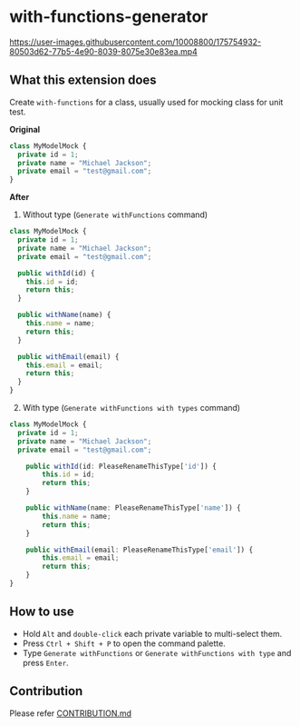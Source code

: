 # with-functions-generator

https://user-images.githubusercontent.com/10008800/175754932-80503d62-77b5-4e90-8039-8075e30e83ea.mp4


## What this extension does

Create `with-functions` for a class, usually used for mocking class for unit test.

**Original**

```ts
class MyModelMock {
  private id = 1;
  private name = "Michael Jackson";
  private email = "test@gmail.com";
}
```

**After**

1. Without type (`Generate withFunctions` command)

```ts
class MyModelMock {
  private id = 1;
  private name = "Michael Jackson";
  private email = "test@gmail.com";

  public withId(id) {
    this.id = id;
    return this;
  }

  public withName(name) {
    this.name = name;
    return this;
  }

  public withEmail(email) {
    this.email = email;
    return this;
  }
}
```

2. With type (`Generate withFunctions with types` command)

```ts
class MyModelMock {
  private id = 1;
  private name = "Michael Jackson";
  private email = "test@gmail.com";

	public withId(id: PleaseRenameThisType['id']) {
		this.id = id;
		return this;
	}

	public withName(name: PleaseRenameThisType['name']) {
		this.name = name;
		return this;
	}

	public withEmail(email: PleaseRenameThisType['email']) {
		this.email = email;
		return this;
	}
}
```

## How to use

- Hold `Alt` and `double-click` each private variable to multi-select them.
- Press `Ctrl + Shift + P` to open the command palette.
- Type `Generate withFunctions` or `Generate withFunctions with type` and press `Enter`.

## Contribution

Please refer [CONTRIBUTION.md](https://github.com/TDAK1509/vscode-extensions-with-functions-generator/blob/main/CONTRIBUTION.md)
